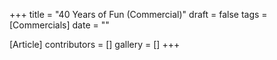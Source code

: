 +++
title = "40 Years of Fun (Commercial)"
draft = false
tags = [Commercials]
date = ""

[Article]
contributors = []
gallery = []
+++